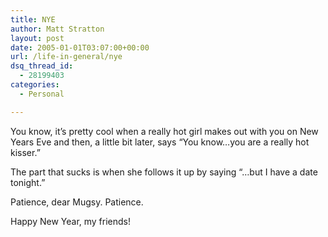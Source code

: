 ```yaml
---
title: NYE
author: Matt Stratton
layout: post
date: 2005-01-01T03:07:00+00:00
url: /life-in-general/nye
dsq_thread_id:
  - 28199403
categories:
  - Personal

---
```

You know, it&#8217;s pretty cool when a really hot girl makes out with you on New Years Eve and then, a little bit later, says &#8220;You know&#8230;you are a really hot kisser.&#8221;

The part that sucks is when she follows it up by saying &#8220;&#8230;but I have a date tonight.&#8221;

Patience, dear Mugsy. Patience.

Happy New Year, my friends!